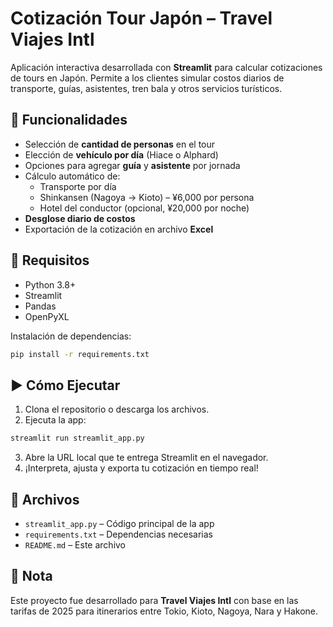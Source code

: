
# Cotización Tour Japón – Travel Viajes Intl

Aplicación interactiva desarrollada con **Streamlit** para calcular cotizaciones de tours en Japón. Permite a los clientes simular costos diarios de transporte, guías, asistentes, tren bala y otros servicios turísticos.

## 🧩 Funcionalidades

- Selección de **cantidad de personas** en el tour
- Elección de **vehículo por día** (Hiace o Alphard)
- Opciones para agregar **guía** y **asistente** por jornada
- Cálculo automático de:
  - Transporte por día
  - Shinkansen (Nagoya → Kioto) – ¥6,000 por persona
  - Hotel del conductor (opcional, ¥20,000 por noche)
- **Desglose diario de costos**
- Exportación de la cotización en archivo **Excel**

## 🚀 Requisitos

- Python 3.8+
- Streamlit
- Pandas
- OpenPyXL

Instalación de dependencias:
```bash
pip install -r requirements.txt
```

## ▶️ Cómo Ejecutar

1. Clona el repositorio o descarga los archivos.
2. Ejecuta la app:
```bash
streamlit run streamlit_app.py
```

3. Abre la URL local que te entrega Streamlit en el navegador.
4. ¡Interpreta, ajusta y exporta tu cotización en tiempo real!

## 📁 Archivos

- `streamlit_app.py` – Código principal de la app
- `requirements.txt` – Dependencias necesarias
- `README.md` – Este archivo

## 📌 Nota

Este proyecto fue desarrollado para **Travel Viajes Intl** con base en las tarifas de 2025 para itinerarios entre Tokio, Kioto, Nagoya, Nara y Hakone.
